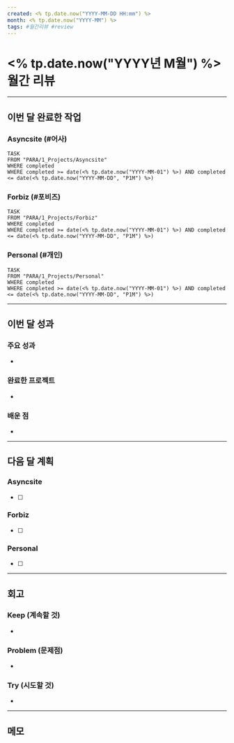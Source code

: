 ```yaml
---
created: <% tp.date.now("YYYY-MM-DD HH:mm") %>
month: <% tp.date.now("YYYY-MM") %>
tags: #월간리뷰 #review
---
```


# <% tp.date.now("YYYY년 M월") %> 월간 리뷰

---

## 이번 달 완료한 작업

### Asyncsite (#어사)
```dataview
TASK
FROM "PARA/1_Projects/Asyncsite"
WHERE completed
WHERE completed >= date(<% tp.date.now("YYYY-MM-01") %>) AND completed <= date(<% tp.date.now("YYYY-MM-DD", "P1M") %>)
```

### Forbiz (#포비즈)
```dataview
TASK
FROM "PARA/1_Projects/Forbiz"
WHERE completed
WHERE completed >= date(<% tp.date.now("YYYY-MM-01") %>) AND completed <= date(<% tp.date.now("YYYY-MM-DD", "P1M") %>)
```

### Personal (#개인)
```dataview
TASK
FROM "PARA/1_Projects/Personal"
WHERE completed
WHERE completed >= date(<% tp.date.now("YYYY-MM-01") %>) AND completed <= date(<% tp.date.now("YYYY-MM-DD", "P1M") %>)
```

---

## 이번 달 성과

### 주요 성과
-

### 완료한 프로젝트
-

### 배운 점
-

---

## 다음 달 계획

### Asyncsite
- [ ]

### Forbiz
- [ ]

### Personal
- [ ]

---

## 회고

### Keep (계속할 것)
-

### Problem (문제점)
-

### Try (시도할 것)
-

---

## 메모